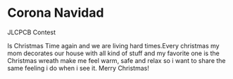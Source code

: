 # Corona Navidad
JLCPCB Contest

Is Christmas Time again and we are living hard times.Every christmas my mom decorates our house with all kind of stuff and my favorite one is the Christmas wreath make me feel warm, safe and relax so i want to share the same feeling i do when i see it. 
Merry Christmas!
